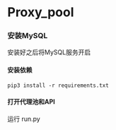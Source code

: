 # Proxy_pool

### 安装MySQL

安装好之后将MySQL服务开启

#### 安装依赖

```
pip3 install -r requirements.txt
```

#### 打开代理池和API

运行 run.py

